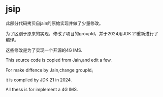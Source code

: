 # jsip

此部分代码拷贝自jain的原始实现并做了少量修改。

为了区别于原来的实现，修改了项目的groupId，并于2024用JDK 21重新进行了编译。

这些修改是为了实现一个开源的4G IMS.


This source code is copied from Jain,and edit a few.

For make diffence by Jain,change groupId。

it is compiled by JDK 21 in 2024.

All thess is for implement a 4G IMS.
